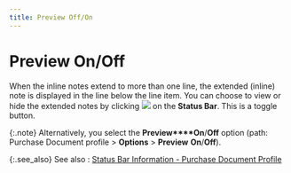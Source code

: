 ```yaml
---
title: Preview Off/On
---
```


# Preview On/Off


When the inline notes extend to more than one line, the extended (inline)  note is displayed in the line below the line item. You can choose to view  or hide the extended notes by clicking ![]({{site.pp_baseurl}}/img/pur_preview_on.gif) on the **Status 
 Bar**. This is a toggle button.


{:.note}
Alternatively, you select the **Preview****On**/**Off**  option (path: Purchase Document profile > **Options**  > **Preview** **On**/**Off**).


{:.see_also}
See also
: [Status  Bar Information - Purchase Document Profile]({{site.pp_baseurl}}/purc-proc/doc-profile/contents/sbar-info/status_bar_information_common_purchase_document_information.html)
